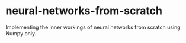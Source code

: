 # neural-networks-from-scratch
Implementing the inner workings of neural networks from scratch using Numpy only.
